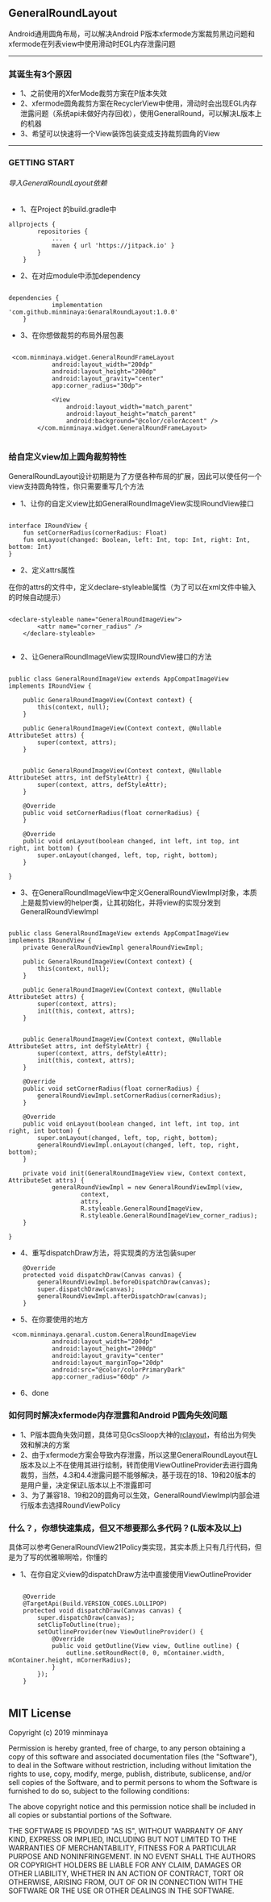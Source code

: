 ## GeneralRoundLayout

Android通用圆角布局，可以解决Android P版本xfermode方案裁剪黑边问题和xfermode在列表view中使用滑动时EGL内存泄露问题

---

### 其诞生有3个原因

- 1、之前使用的XferMode裁剪方案在P版本失效
- 2、xfermode圆角裁剪方案在RecyclerView中使用，滑动时会出现EGL内存泄露问题（系统api未做好内存回收），使用GeneralRound，可以解决L版本上的机器
- 3、希望可以快速将一个View装饰包装变成支持裁剪圆角的View

---

### GETTING START

###### 导入GeneralRoundLayout依赖

- 1、在Project 的build.gradle中

```
allprojects {
		repositories {
			...
			maven { url 'https://jitpack.io' }
		}
	}

```

- 2、在对应module中添加dependency

```

dependencies {
	        implementation 'com.github.minminaya:GenaralRoundLayout:1.0.0'
	}

```

- 3、在你想做裁剪的布局外层包裹

```

 <com.minminaya.widget.GeneralRoundFrameLayout
            android:layout_width="200dp"
            android:layout_height="200dp"
            android:layout_gravity="center"
            app:corner_radius="30dp">

            <View
                android:layout_width="match_parent"
                android:layout_height="match_parent"
                android:background="@color/colorAccent" />
        </com.minminaya.widget.GeneralRoundFrameLayout>
        
```

### 给自定义view加上圆角裁剪特性

GeneralRoundLayout设计初期是为了方便各种布局的扩展，因此可以使任何一个view支持圆角特性，你只需要重写几个方法

- 1、让你的自定义view比如GeneralRoundImageView实现IRoundView接口

```

interface IRoundView {
    fun setCornerRadius(cornerRadius: Float)
    fun onLayout(changed: Boolean, left: Int, top: Int, right: Int, bottom: Int)
}

```

- 2、定义attrs属性

在你的attrs的文件中，定义declare-styleable属性（为了可以在xml文件中输入的时候自动提示）

```

<declare-styleable name="GeneralRoundImageView">
        <attr name="corner_radius" />
    </declare-styleable>
    
```

- 2、让GeneralRoundImageView实现IRoundView接口的方法

```

public class GeneralRoundImageView extends AppCompatImageView implements IRoundView {

    public GeneralRoundImageView(Context context) {
        this(context, null);
    }

    public GeneralRoundImageView(Context context, @Nullable AttributeSet attrs) {
        super(context, attrs);
    }


    public GeneralRoundImageView(Context context, @Nullable AttributeSet attrs, int defStyleAttr) {
        super(context, attrs, defStyleAttr);
    }

    @Override
    public void setCornerRadius(float cornerRadius) {
    }

    @Override
    public void onLayout(boolean changed, int left, int top, int right, int bottom) {
        super.onLayout(changed, left, top, right, bottom);
    }

}

```

- 3、在GeneralRoundImageView中定义GeneralRoundViewImpl对象，本质上是裁剪view的helper类，让其初始化，并将view的实现分发到GeneralRoundViewImpl


```

public class GeneralRoundImageView extends AppCompatImageView implements IRoundView {
    private GeneralRoundViewImpl generalRoundViewImpl;

    public GeneralRoundImageView(Context context) {
        this(context, null);
    }

    public GeneralRoundImageView(Context context, @Nullable AttributeSet attrs) {
        super(context, attrs);
        init(this, context, attrs);
    }


    public GeneralRoundImageView(Context context, @Nullable AttributeSet attrs, int defStyleAttr) {
        super(context, attrs, defStyleAttr);
        init(this, context, attrs);
    }

    @Override
    public void setCornerRadius(float cornerRadius) {
        generalRoundViewImpl.setCornerRadius(cornerRadius);
    }

    @Override
    public void onLayout(boolean changed, int left, int top, int right, int bottom) {
        super.onLayout(changed, left, top, right, bottom);
        generalRoundViewImpl.onLayout(changed, left, top, right, bottom);
    }

    private void init(GeneralRoundImageView view, Context context, AttributeSet attrs) {
            generalRoundViewImpl = new GeneralRoundViewImpl(view,
                    context,
                    attrs,
                    R.styleable.GeneralRoundImageView,
                    R.styleable.GeneralRoundImageView_corner_radius);
    }

}

```

- 4、重写dispatchDraw方法，将实现类的方法包装super

```
    @Override
    protected void dispatchDraw(Canvas canvas) {
        generalRoundViewImpl.beforeDispatchDraw(canvas);
        super.dispatchDraw(canvas);
        generalRoundViewImpl.afterDispatchDraw(canvas);
    }

```

- 5、在你要使用的地方

```
 <com.minminaya.genaral.custom.GeneralRoundImageView
            android:layout_width="200dp"
            android:layout_height="200dp"
            android:layout_gravity="center"
            android:layout_marginTop="20dp"
            android:src="@color/colorPrimaryDark"
            app:corner_radius="60dp" />

```

- 6、done

### 如何同时解决xfermode内存泄露和Android P圆角失效问题

- 1、P版本圆角失效问题，具体可见GcsSloop大神的[rclayout](https://github.com/GcsSloop/rclayout)，有给出为何失效和解决的方案
- 2、由于xfermode方案会导致内存泄露，所以这里GeneralRoundLayout在L版本及以上不在使用其进行绘制，转而使用ViewOutlineProvider去进行圆角裁剪，当然，4.3和4.4泄露问题不能够解决，基于现在的18、19和20版本的是用户量，决定保证L版本以上不泄露即可
- 3、为了兼容18、19和20的圆角可以生效，GeneralRoundViewImpl内部会进行版本去选择RoundViewPolicy

### 什么？，你想快速集成，但又不想要那么多代码？(L版本及以上)

具体可以参考GeneralRoundView21Policy类实现，其实本质上只有几行代码，但是为了写的优雅嘛啊哈，你懂的


- 1、在你自定义view的dispatchDraw方法中直接使用ViewOutlineProvider

```

    @Override
    @TargetApi(Build.VERSION_CODES.LOLLIPOP)
    protected void dispatchDraw(Canvas canvas) {
        super.dispatchDraw(canvas);
        setClipToOutline(true);
        setOutlineProvider(new ViewOutlineProvider() {
            @Override
            public void getOutline(View view, Outline outline) {
                outline.setRoundRect(0, 0, mContainer.width, mContainer.height, mCornerRadius);
            }
        });
    }
    
```

## MIT License

Copyright (c) 2019 minminaya

Permission is hereby granted, free of charge, to any person obtaining a copy
of this software and associated documentation files (the "Software"), to deal
in the Software without restriction, including without limitation the rights
to use, copy, modify, merge, publish, distribute, sublicense, and/or sell
copies of the Software, and to permit persons to whom the Software is
furnished to do so, subject to the following conditions:

The above copyright notice and this permission notice shall be included in all
copies or substantial portions of the Software.

THE SOFTWARE IS PROVIDED "AS IS", WITHOUT WARRANTY OF ANY KIND, EXPRESS OR
IMPLIED, INCLUDING BUT NOT LIMITED TO THE WARRANTIES OF MERCHANTABILITY,
FITNESS FOR A PARTICULAR PURPOSE AND NONINFRINGEMENT. IN NO EVENT SHALL THE
AUTHORS OR COPYRIGHT HOLDERS BE LIABLE FOR ANY CLAIM, DAMAGES OR OTHER
LIABILITY, WHETHER IN AN ACTION OF CONTRACT, TORT OR OTHERWISE, ARISING FROM,
OUT OF OR IN CONNECTION WITH THE SOFTWARE OR THE USE OR OTHER DEALINGS IN THE
SOFTWARE.